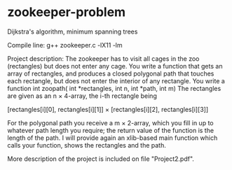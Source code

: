 # zookeeper-problem
Dijkstra's algorithm, minimum spanning trees

Compile line: g++ zookeeper.c -lX11 -lm

Project description: The zookeeper has to visit all cages in the zoo (rectangles) but does not enter any cage. You write a function that gets an array of rectangles, and produces a closed polygonal path that touches each rectangle, but does not enter the interior of any rectangle. You write a function int zoopath( int *rectangles, int n, int *path, int m) The rectangles are given as an n × 4-array, the i-th rectangle being

[rectangles[i][0], rectangles[i][1]] × [rectangles[i][2], rectangles[i][3]]

For the polygonal path you receive a m × 2-array, which you fill in up to whatever path length you require; the return value of the function is the length of the path. I will provide again an xlib-based main function which calls your function, shows the rectangles and the path.

More description of the project is included on file "Project2.pdf".

